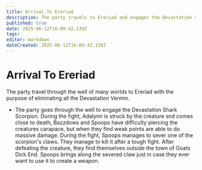 ```yaml
---
title: Arrival To Ereriad
description: The party travels to Ereriad and engages the Devastation Shark Scorpion
published: true
date: 2025-06-12T16:09:42.139Z
tags: 
editor: markdown
dateCreated: 2025-06-12T16:09:42.139Z
---
```


# Arrival To Ereriad
The party travel through the well of many worlds to Ereriad with the purpose of eliminating all the Devastation Vermin.


- The party goes through the well to engage the Devastation Shark Scorpion. During the fight, Adalynn is struck by the creature snd comes close to death, Bazzdows and Spoops have difficulty piercing the creatures carapace, but when they find weak points are able to do massive damage. During the fight, Spoops manages to sever one of the scorpion's claws. They manage to kill it after a tough fight. After defeating the creature, they find themselves outside the town of Goats Dick End. Spoops brings along the severed claw just in case they ever want to use it to create a weapon.